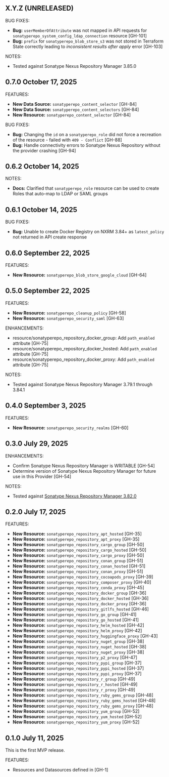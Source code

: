 <!-- See https://developer.hashicorp.com/terraform/plugin/best-practices/versioning#changelog-specification -->

## X.Y.Z (UNRELEASED)

BUG FIXES:
* **Bug:** `userMemberOfAttribute` was not mapped in API requests for `sonatyperepo_system_config_ldap_connection` resource [GH-101]
* **Bug:** `prefix` for `sonatyperepo_blob_store_s3` was not stored in Terraform State correctly leading to *inconsistent results after apply* error [GH-103]

NOTES:
* Tested against Sonatype Nexus Repository Manager 3.85.0

## 0.7.0 October 17, 2025

FEATURES:

* **New Data Source:** `sonatyperepo_content_selector` [GH-84]
* **New Data Source:** `sonatyperepo_content_selectors` [GH-84]
* **New Resource:** `sonatyperepo_content_selector` [GH-84]

BUG FIXES:

* **Bug:** Changing the `id` on a `sonatyperepo_role` did not force a recreation of the resource - failed with `409 - Conflict` [GH-88]
* **Bug:** Handle connectivity errors to Sonatype Nexus Repository without the provider crashing [GH-94]

## 0.6.2 October 14, 2025

NOTES:

* **Docs:** Clarified that `sonatyperepo_role` resource can be used to create Roles that auto-map to LDAP or SAML groups

## 0.6.1 October 14, 2025

BUG FIXES:

* **Bug:** Unable to create Docker Registry on NXRM 3.84+ as `latest_policy` not returned in API create response

## 0.6.0 September 22, 2025

FEATURES:

* **New Resource:** `sonatyperepo_blob_store_google_cloud` [GH-64]

## 0.5.0 September 22, 2025

FEATURES:

* **New Resource:** `sonatyperepo_cleanup_policy` [GH-58]
* **New Resource:** `sonatyperepo_security_saml` [GH-63]

ENHANCEMENTS:
* resource/sonatyperepo_repository_docker_group: Add `path_enabled` attribute [GH-75]
* resource/sonatyperepo_repository_docker_hosted: Add `path_enabled` attribute [GH-75]
* resource/sonatyperepo_repository_docker_proxy: Add `path_enabled` attribute [GH-75]

NOTES:
* Tested against Sonatype Nexus Repository Manager 3.79.1 through 3.84.1

## 0.4.0 September 3, 2025

FEATURES:

* **New Resource:** `sonatyperepo_security_realms` [GH-60]

## 0.3.0 July 29, 2025

ENHANCEMENTS:

* Confirm Sonatype Nexus Repository Manager is WRITABLE [GH-54]
* Determine version of Sonatype Nexus Repository Manager for future use in this Provider [GH-54]

NOTES:
* Tested against [Sonatype Nexus Repository Manager 3.82.0](https://help.sonatype.com/en/sonatype-nexus-repository-3-82-0-release-notes.html)

## 0.2.0 July 17, 2025

FEATURES:

* **New Resource:** `sonatyperepo_repository_apt_hosted` [GH-35]
* **New Resource:** `sonatyperepo_repository_apt_proxy` [GH-35]
* **New Resource:** `sonatyperepo_repository_cargo_group` [GH-50]
* **New Resource:** `sonatyperepo_repository_cargo_hosted` [GH-50]
* **New Resource:** `sonatyperepo_repository_cargo_proxy` [GH-50]
* **New Resource:** `sonatyperepo_repository_conan_group` [GH-51]
* **New Resource:** `sonatyperepo_repository_conan_hosted` [GH-51]
* **New Resource:** `sonatyperepo_repository_conan_proxy` [GH-51]
* **New Resource:** `sonatyperepo_repository_cocoapods_proxy` [GH-39]
* **New Resource:** `sonatyperepo_repository_composer_proxy` [GH-40]
* **New Resource:** `sonatyperepo_repository_conda_proxy` [GH-45]
* **New Resource:** `sonatyperepo_repository_docker_group` [GH-36]
* **New Resource:** `sonatyperepo_repository_docker_hosted` [GH-36]
* **New Resource:** `sonatyperepo_repository_docker_proxy` [GH-36]
* **New Resource:** `sonatyperepo_repository_gitlfs_hosted` [GH-46]
* **New Resource:** `sonatyperepo_repository_go_group` [GH-41]
* **New Resource:** `sonatyperepo_repository_go_hosted` [GH-41]
* **New Resource:** `sonatyperepo_repository_helm_hosted` [GH-42]
* **New Resource:** `sonatyperepo_repository_helm_proxy` [GH-42]
* **New Resource:** `sonatyperepo_repository_huggingface_proxy` [GH-43]
* **New Resource:** `sonatyperepo_repository_nuget_group` [GH-38]
* **New Resource:** `sonatyperepo_repository_nuget_hosted` [GH-38]
* **New Resource:** `sonatyperepo_repository_nuget_proxy` [GH-38]
* **New Resource:** `sonatyperepo_repository_p2_proxy` [GH-47]
* **New Resource:** `sonatyperepo_repository_pypi_group` [GH-37]
* **New Resource:** `sonatyperepo_repository_pypi_hosted` [GH-37]
* **New Resource:** `sonatyperepo_repository_pypi_proxy` [GH-37]
* **New Resource:** `sonatyperepo_repository_r_group` [GH-49]
* **New Resource:** `sonatyperepo_repository_r_hosted` [GH-49]
* **New Resource:** `sonatyperepo_repository_r_proxy` [GH-49]
* **New Resource:** `sonatyperepo_repository_ruby_gems_group` [GH-48]
* **New Resource:** `sonatyperepo_repository_ruby_gems_hosted` [GH-48]
* **New Resource:** `sonatyperepo_repository_ruby_gems_proxy` [GH-48]
* **New Resource:** `sonatyperepo_repository_yum_group` [GH-52]
* **New Resource:** `sonatyperepo_repository_yum_hosted` [GH-52]
* **New Resource:** `sonatyperepo_repository_yum_proxy` [GH-52]

## 0.1.0 July 11, 2025

This is the first MVP release.

FEATURES:

* Resources and Datasources defined in [GH-1]

